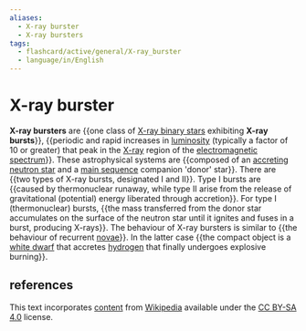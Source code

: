 ```yaml
---
aliases:
  - X-ray burster
  - X-ray bursters
tags:
  - flashcard/active/general/X-ray_burster
  - language/in/English
---
```


# X-ray burster

__X-ray bursters__ are {{one class of [X-ray binary stars](x-ray%20binary.md) exhibiting __X-ray bursts__}}, {{periodic and rapid increases in [luminosity](luminosity.md) (typically a factor of 10 or greater) that peak in the [X-ray](x-ray.md) region of the [electromagnetic spectrum](electromagnetic%20spectrum.md)}}. These astrophysical systems are {{composed of an [accreting](accretion%20(astrophysics).md) [neutron star](neutron%20star.md) and a [main sequence](main%20sequence.md) companion 'donor' star}}. There are {{two types of X-ray bursts, designated I and II}}. Type I bursts are {{caused by thermonuclear runaway, while type II arise from the release of gravitational (potential) energy liberated through accretion}}. For type I (thermonuclear) bursts, {{the mass transferred from the donor star accumulates on the surface of the neutron star until it ignites and fuses in a burst, producing X-rays}}. The behaviour of X-ray bursters is similar to {{the behaviour of recurrent [novae](nova.md)}}. In the latter case {{the compact object is a [white dwarf](white%20dwarf.md) that accretes [hydrogen](hydrogen.md) that finally undergoes explosive burning}}. <!--SR:!2024-10-11,50,310!2024-10-01,40,290!2024-10-20,58,310!2024-10-26,63,310!2024-11-14,63,250!2024-11-22,69,250!2024-10-18,52,290!2024-10-25,62,310-->

## references

This text incorporates [content](https://en.wikipedia.org/wiki/X-ray_burster) from [Wikipedia](Wikipedia.md) available under the [CC BY-SA 4.0](https://creativecommons.org/licenses/by-sa/4.0/) license.
